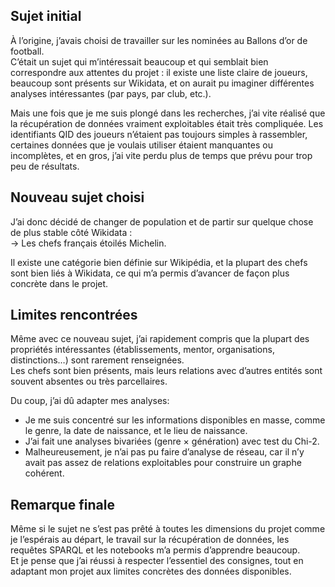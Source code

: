 ## Sujet initial

À l’origine, j’avais choisi de travailler sur les nominées au Ballons d’or de football.  
C’était un sujet qui m’intéressait beaucoup et qui semblait bien correspondre aux attentes du projet : il existe une liste claire de joueurs, beaucoup sont présents sur Wikidata, et on aurait pu imaginer différentes analyses intéressantes (par pays, par club, etc.).

Mais une fois que je me suis plongé dans les recherches, j’ai vite réalisé que la récupération de données vraiment exploitables était très compliquée. Les identifiants QID des joueurs n’étaient pas toujours simples à rassembler, certaines données que je voulais utiliser étaient manquantes ou incomplètes, et en gros, j’ai vite perdu plus de temps que prévu pour trop peu de résultats.

## Nouveau sujet choisi

J’ai donc décidé de changer de population et de partir sur quelque chose de plus stable côté Wikidata :  
→ Les chefs français étoilés Michelin.

Il existe une catégorie bien définie sur Wikipédia, et la plupart des chefs sont bien liés à Wikidata, ce qui m’a permis d’avancer de façon plus concrète dans le projet.

## Limites rencontrées

Même avec ce nouveau sujet, j’ai rapidement compris que la plupart des propriétés intéressantes (établissements, mentor, organisations, distinctions…) sont rarement renseignées.  
Les chefs sont bien présents, mais leurs relations avec d’autres entités sont souvent absentes ou très parcellaires.

Du coup, j’ai dû adapter mes analyses:
- Je me suis concentré sur les informations disponibles en masse, comme le genre, la date de naissance, et le lieu de naissance.
- J’ai fait une analyses bivariées (genre × génération) avec test du Chi-2.
- Malheureusement, je n’ai pas pu faire d’analyse de réseau, car il n’y avait pas assez de relations exploitables pour construire un graphe cohérent.

## Remarque finale

Même si le sujet ne s’est pas prêté à toutes les dimensions du projet comme je l’espérais au départ, le travail sur la récupération de données, les requêtes SPARQL et les notebooks m’a permis d’apprendre beaucoup.  
Et je pense que j’ai réussi à respecter l’essentiel des consignes, tout en adaptant mon projet aux limites concrètes des données disponibles.

